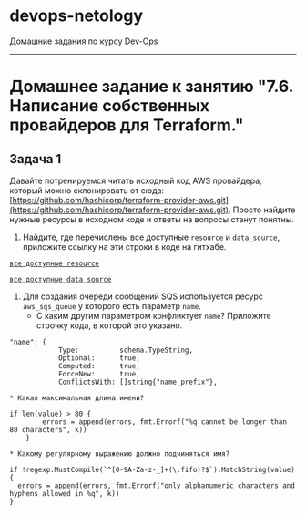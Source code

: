 # devops-netology
Домашние задания по курсу Dev-Ops

------

# Домашнее задание к занятию "7.6. Написание собственных провайдеров для Terraform."


## Задача 1


Давайте потренируемся читать исходный код AWS провайдера, который можно склонировать от сюда:
[https://github.com/hashicorp/terraform-provider-aws.git](https://github.com/hashicorp/terraform-provider-aws.git).
Просто найдите нужные ресурсы в исходном коде и ответы на вопросы станут понятны.  


1. Найдите, где перечислены все доступные `resource` и `data_source`, приложите ссылку на эти строки в коде на
гитхабе.   

[`все доступные resource`](https://github.com/hashicorp/terraform-provider-aws/blob/5539af2626e1bacea60460b75f5b0ca606178700/internal/provider/provider.go#L920)

[`все доступные data_source`](https://github.com/hashicorp/terraform-provider-aws/blob/5539af2626e1bacea60460b75f5b0ca606178700/internal/provider/provider.go#L426)

1. Для создания очереди сообщений SQS используется ресурс `aws_sqs_queue` у которого есть параметр `name`.
    * С каким другим параметром конфликтует `name`? Приложите строчку кода, в которой это указано.

```
"name": {
			Type:          schema.TypeString,
			Optional:      true,
			Computed:      true,
			ForceNew:      true,
			ConflictsWith: []string{"name_prefix"},
```

    * Какая максимальная длина имени?

```
if len(value) > 80 {
		errors = append(errors, fmt.Errorf("%q cannot be longer than 80 characters", k))
	}
```

    * Какому регулярному выражению должно подчиняться имя?

```
if !regexp.MustCompile(`^[0-9A-Za-z-_]+(\.fifo)?$`).MatchString(value) {
  errors = append(errors, fmt.Errorf("only alphanumeric characters and hyphens allowed in %q", k))
}
```
